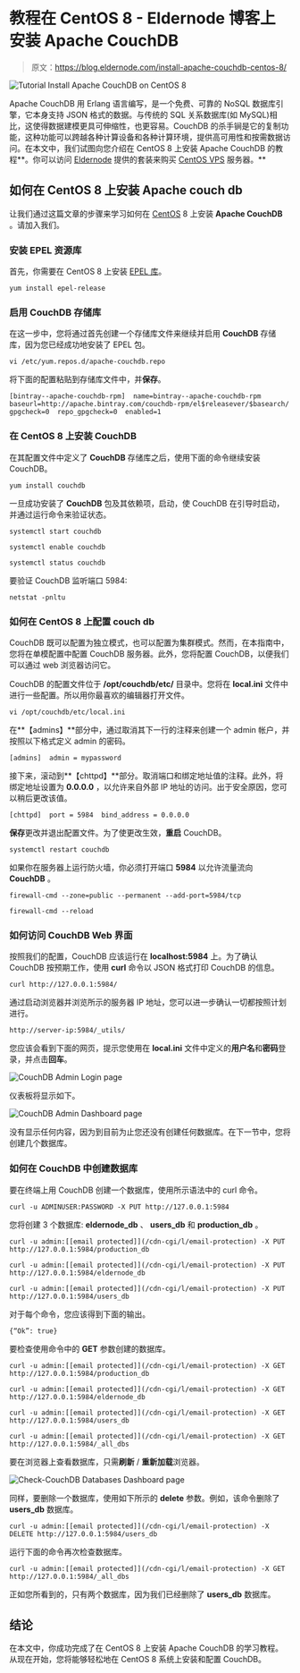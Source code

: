 # 教程在 CentOS 8 - Eldernode 博客上安装 Apache CouchDB

> 原文：<https://blog.eldernode.com/install-apache-couchdb-centos-8/>

![Tutorial Install Apache CouchDB on CentOS 8](img/0ab90a076ffdf0a095b6fde3be16ed77.png)

Apache CouchDB 用 Erlang 语言编写，是一个免费、可靠的 NoSQL 数据库引擎，它本身支持 JSON 格式的数据。与传统的 SQL 关系数据库(如 MySQL)相比，这使得数据建模更具可伸缩性，也更容易。CouchDB 的杀手锏是它的复制功能，这种功能可以跨越各种计算设备和各种计算环境，提供高可用性和按需数据访问。在本文中，我们试图向您介绍在 CentOS 8 上安装 Apache CouchDB 的教程**。你可以访问 [Eldernode](https://eldernode.com/) 提供的套装来购买 [CentOS VPS](https://eldernode.com/centos-vps/) 服务器。**

## **如何在 CentOS 8 上安装 Apache couch db**

让我们通过这篇文章的步骤来学习如何在 [CentOS](https://blog.eldernode.com/tag/centos/) 8 上安装 **Apache CouchDB** 。请加入我们。

### **安装 EPEL 资源库**

首先，你需要在 CentOS 8 上安装 [EPEL 库](https://blog.eldernode.com/how-fix-epel-repository-error-centos-7/)。

```
yum install epel-release 
```

### 启用 CouchDB 存储库

在这一步中，您将通过首先创建一个存储库文件来继续并启用 **CouchDB** 存储库，因为您已经成功地安装了 EPEL 包。

```
vi /etc/yum.repos.d/apache-couchdb.repo 
```

将下面的配置粘贴到存储库文件中，并**保存**。

```
[bintray--apache-couchdb-rpm]  name=bintray--apache-couchdb-rpm  baseurl=http://apache.bintray.com/couchdb-rpm/el$releasever/$basearch/  gpgcheck=0  repo_gpgcheck=0  enabled=1 
```

### **在 CentOS 8** 上安装 CouchDB

在其配置文件中定义了 **CouchDB** 存储库之后，使用下面的命令继续安装 CouchDB。

```
yum install couchdb 
```

一旦成功安装了 **CouchDB** 包及其依赖项，启动，使 CouchDB 在引导时启动，并通过运行命令来验证状态。

```
systemctl start couchdb 
```

```
systemctl enable couchdb 
```

```
systemctl status couchdb
```

要验证 CouchDB 监听端口 5984:

```
netstat -pnltu
```

### **如何在 CentOS 8 上配置 couch db**

CouchDB 既可以配置为独立模式，也可以配置为集群模式。然而，在本指南中，您将在单模配置中配置 CouchDB 服务器。此外，您将配置 CouchDB，以便我们可以通过 web 浏览器访问它。

CouchDB 的配置文件位于 **/opt/couchdb/etc/** 目录中。您将在 **local.ini** 文件中进行一些配置。所以用你最喜欢的编辑器打开文件。

```
vi /opt/couchdb/etc/local.ini 
```

在**【admins】**部分中，通过取消其下一行的注释来创建一个 admin 帐户，并按照以下格式定义 admin 的密码。

```
[admins]  admin = mypassword
```

接下来，滚动到**【chttpd】**部分。取消端口和绑定地址值的注释。此外，将绑定地址设置为 **0.0.0.0** ，以允许来自外部 IP 地址的访问。出于安全原因，您可以稍后更改该值。

```
[chttpd]  port = 5984  bind_address = 0.0.0.0
```

**保存**更改并退出配置文件。为了使更改生效，**重启** CouchDB。

```
systemctl restart couchdb 
```

如果你在服务器上运行防火墙，你必须打开端口 **5984** 以允许流量流向 **CouchDB** 。

```
firewall-cmd --zone=public --permanent --add-port=5984/tcp 
```

```
firewall-cmd --reload
```

### **如何访问 CouchDB Web 界面**

按照我们的配置，CouchDB 应该运行在 **localhost:5984** 上。为了确认 CouchDB 按预期工作，使用 **curl** 命令以 JSON 格式打印 CouchDB 的信息。

```
curl http://127.0.0.1:5984/ 
```

通过启动浏览器并浏览所示的服务器 IP 地址，您可以进一步确认一切都按照计划进行。

```
http://server-ip:5984/_utils/
```

您应该会看到下面的网页，提示您使用在 **local.ini** 文件中定义的**用户名**和**密码**登录，并点击**回车**。

![CouchDB Admin Login page](img/4da86e33a04b353678e7fa84965b362e.png)

仪表板将显示如下。

![CouchDB Admin Dashboard page](img/6b4148a4e1d04551c3d1ffd50b64e19a.png)

没有显示任何内容，因为到目前为止您还没有创建任何数据库。在下一节中，您将创建几个数据库。

### **如何在 CouchDB** 中创建数据库

要在终端上用 CouchDB 创建一个数据库，使用所示语法中的 curl 命令。

```
curl -u ADMINUSER:PASSWORD -X PUT http://127.0.0.1:5984 
```

您将创建 3 个数据库: **eldernode_db** 、 **users_db** 和 **production_db** 。

```
curl -u admin:[[email protected]](/cdn-cgi/l/email-protection) -X PUT http://127.0.0.1:5984/production_db 
```

```
curl -u admin:[[email protected]](/cdn-cgi/l/email-protection) -X PUT  http://127.0.0.1:5984/eldernode_db 
```

```
curl -u admin:[[email protected]](/cdn-cgi/l/email-protection) -X PUT http://127.0.0.1:5984/users_db
```

对于每个命令，您应该得到下面的输出。

```
{“Ok”: true}
```

要检查使用命令中的 **GET** 参数创建的数据库。

```
curl -u admin:[[email protected]](/cdn-cgi/l/email-protection) -X GET http://127.0.0.1:5984/production_db 
```

```
curl -u admin:[[email protected]](/cdn-cgi/l/email-protection) -X GET  http://127.0.0.1:5984/eldernode_db 
```

```
curl -u admin:[[email protected]](/cdn-cgi/l/email-protection) -X GET http://127.0.0.1:5984/users_db 
```

```
curl -u admin:[[email protected]](/cdn-cgi/l/email-protection) -X GET http://127.0.0.1:5984/_all_dbs
```

要在浏览器上查看数据库，只需**刷新** / **重新加载**浏览器。

![Check-CouchDB Databases Dashboard page](img/e26e16714c8bb0c1ae1efd39069391f0.png)

同样，要删除一个数据库，使用如下所示的 **delete** 参数。例如，该命令删除了 **users_db** 数据库。

```
curl -u admin:[[email protected]](/cdn-cgi/l/email-protection) -X DELETE http://127.0.0.1:5984/users_db 
```

运行下面的命令再次检查数据库。

```
curl -u admin:[[email protected]](/cdn-cgi/l/email-protection) -X GET http://127.0.0.1:5984/_all_dbs 
```

正如您所看到的，只有两个数据库，因为我们已经删除了 **users_db** 数据库。

## 结论

在本文中，你成功完成了在 CentOS 8 上安装 Apache CouchDB 的学习教程。从现在开始，您将能够轻松地在 CentOS 8 系统上安装和配置 CouchDB。